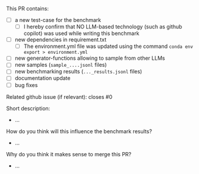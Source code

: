 This PR contains:
* [ ] a new test-case for the benchmark
  * [ ] I hereby confirm that NO LLM-based technology (such as github copilot) was used while writing this benchmark
* [ ] new dependencies in requirement.txt
  * [ ] The environment.yml file was updated using the command `conda env export > environment.yml`
* [ ] new generator-functions allowing to sample from other LLMs
* [ ] new samples (`sample_....jsonl` files)
* [ ] new benchmarking results (`..._results.jsonl` files)
* [ ] documentation update
* [ ] bug fixes 

Related github issue (if relevant): closes #0

Short description:
- ...

How do you think will this influence the benchmark results?
- ...

Why do you think it makes sense to merge this PR?
- ...



